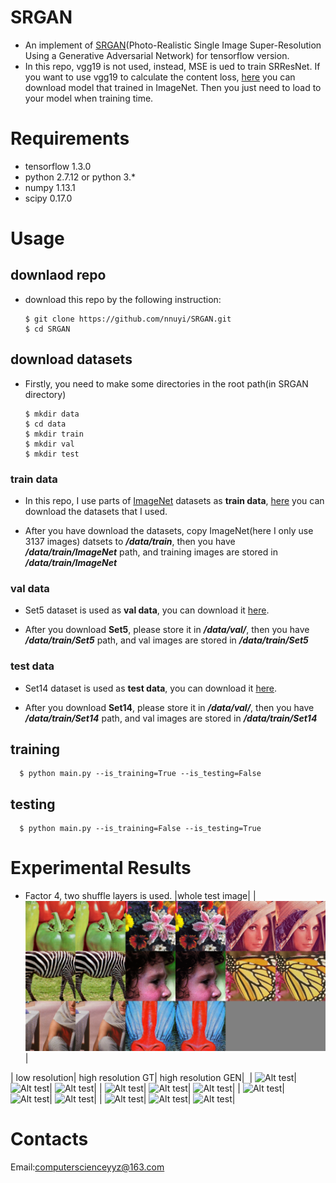 # SRGAN
  - An implement of [SRGAN](https://arxiv.org/abs/1609.04802)(Photo-Realistic Single Image Super-Resolution Using a Generative Adversarial Network) for tensorflow version.
  - In this repo, vgg19 is not used, instead, MSE is ued to train SRResNet. If you want to use vgg19 to calculate the content loss, [here]() you can download model that trained in ImageNet. Then you just need to load to your model when training time.

# Requirements
  - tensorflow 1.3.0
  - python 2.7.12 or python 3.*
  - numpy 1.13.1
  - scipy 0.17.0
  
# Usage
  ## downlaod repo
  - download this repo by the following instruction:
  
        $ git clone https://github.com/nnuyi/SRGAN.git
        $ cd SRGAN
      
  ## download datasets
  - Firstly, you need to make some directories in the root path(in SRGAN directory)
  
        $ mkdir data
        $ cd data
        $ mkdir train
        $ mkdir val
        $ mkdir test   

  ### train data
  - In this repo, I use parts of [ImageNet]() datasets as **train data**, [here]() you can download the datasets that I used. 
  
  - After you have download the datasets, copy ImageNet(here I only use 3137 images) datsets to ***/data/train***, then you have ***/data/train/ImageNet*** path, and training images are stored in ***/data/train/ImageNet***
  
  ### val data
  - Set5 dataset is used as **val data**, you can download it [here]().
  
  - After you download **Set5**, please store it in ***/data/val/***, then you have ***/data/train/Set5*** path, and val images are stored in ***/data/train/Set5***
  
  ### test data
  - Set14 dataset is used as **test data**, you can download it [here]().
  
  - After you download **Set14**, please store it in ***/data/val/***, then you have ***/data/train/Set14*** path, and val images are stored in ***/data/train/Set14***
  
  ## training
  
      $ python main.py --is_training=True --is_testing=False
      
  ## testing
  
      $ python main.py --is_training=False --is_testing=True
      
# Experimental Results
  
  - Factor 4, two shuffle layers is used.
  |whole test image|
  |![Alt test](/data/Set14_test.png)|
  
  | low resolution| high resolution GT| high resolution GEN|
  | ![Alt test]()| ![Alt test]()| ![Alt test]()|
  | ![Alt test]()| ![Alt test]()| ![Alt test]()|
  | ![Alt test]()| ![Alt test]()| ![Alt test]()|
  | ![Alt test]()| ![Alt test]()| ![Alt test]()|
  
# Contacts
  Email:computerscienceyyz@163.com
